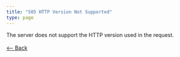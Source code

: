```yaml
---
title: "505 HTTP Version Not Supported"
type: page
---
```

The server does not support the HTTP version used in the request.<br /><br />[<-- Back](../../)